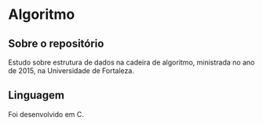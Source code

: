 # Algoritmo


## Sobre o repositório

Estudo sobre estrutura de dados na cadeira de algoritmo, ministrada no ano de 2015, na Universidade de Fortaleza.

## Linguagem

Foi desenvolvido em C.


